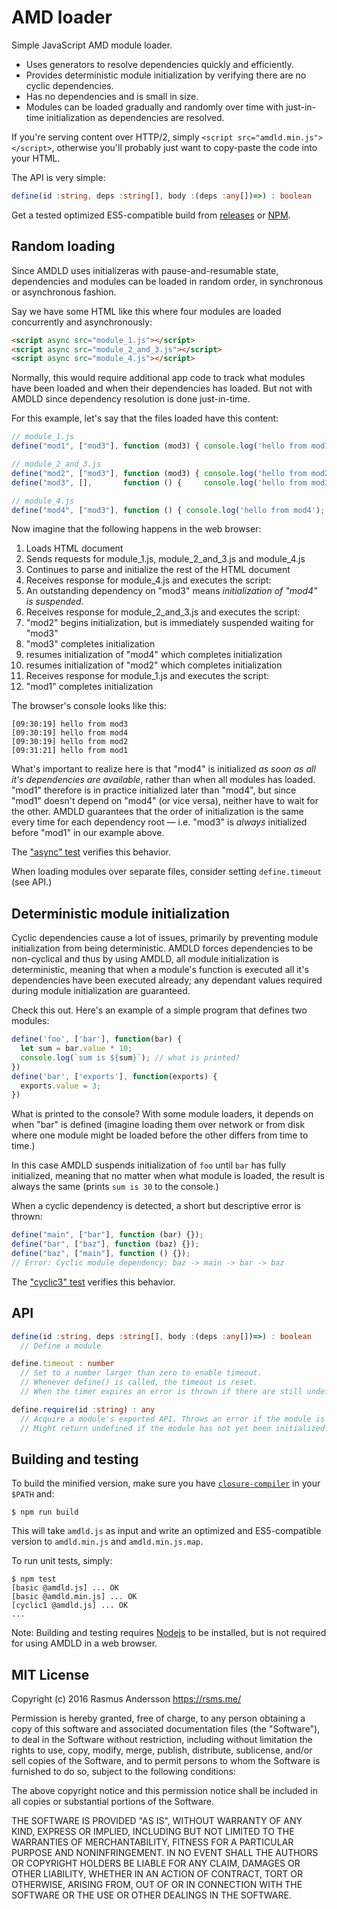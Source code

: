 # AMD loader

Simple JavaScript AMD module loader.

- Uses generators to resolve dependencies quickly and efficiently.
- Provides deterministic module initialization by verifying there are no cyclic dependencies.
- Has no dependencies and is small in size.
- Modules can be loaded gradually and randomly over time with just-in-time initialization as dependencies are resolved.

If you're serving content over HTTP/2, simply `<script src="amdld.min.js"></script>`,
otherwise you'll probably just want to copy-paste the code into your HTML.

The API is very simple:

```ts
define(id :string, deps :string[], body :(deps :any[])=>) : boolean
```

Get a tested optimized ES5-compatible build from [releases](https://github.com/rsms/js-amdld/releases) or [NPM](https://www.npmjs.com/package/amdld).


## Random loading

Since AMDLD uses initializeras with pause-and-resumable state, dependencies and modules can be loaded in random order, in synchronous or asynchronous fashion.

Say we have some HTML like this where four modules are loaded concurrently and asynchronously:

```html
<script async src="module_1.js"></script>
<script async src="module_2_and_3.js"></script>
<script async src="module_4.js"></script>
```

Normally, this would require additional app code to track what modules have been loaded and when their dependencies has loaded. But not with AMDLD since dependency resolution is done just-in-time.

For this example, let's say that the files loaded have this content:

```js
// module_1.js
define("mod1", ["mod3"], function (mod3) { console.log('hello from mod1'); });

// module_2_and_3.js
define("mod2", ["mod3"], function (mod3) { console.log('hello from mod2'); });
define("mod3", [],       function () {     console.log('hello from mod3'); });

// module_4.js
define("mod4", ["mod3"], function () { console.log('hello from mod4'); });
```

Now imagine that the following happens in the web browser:

1. Loads HTML document
2. Sends requests for module_1.js, module_2_and_3.js and module_4.js
3. Continues to parse and initialize the rest of the HTML document
4. Receives response for module_4.js and executes the script:
  1. An outstanding dependency on "mod3" means _initialization of "mod4" is suspended._
5. Receives response for module_2_and_3.js and executes the script:
  1. "mod2" begins initialization, but is immediately suspended waiting for "mod3"
  2. "mod3" completes initialization
  3. resumes initialization of "mod4" which completes initialization
  4. resumes initialization of "mod2" which completes initialization
6. Receives response for module_1.js and executes the script:
  1. "mod1" completes initialization

The browser's console looks like this:

```
[09:30:19] hello from mod3
[09:30:19] hello from mod4
[09:30:19] hello from mod2
[09:31:21] hello from mod1
```

What's important to realize here is that "mod4" is initialized _as soon as all it's dependencies are available_, rather than when all modules has loaded. "mod1" therefore is in practice initialized later than "mod4", but since "mod1" doesn't depend on "mod4" (or vice versa), neither have to wait for the other. AMDLD guarantees that the order of initialization is the same every time for each dependency root — i.e. "mod3" is _always_ initialized before "mod1" in our example above.

The ["async" test](test/async_test.js) verifies this behavior.

When loading modules over separate files, consider setting `define.timeout` (see API.)


## Deterministic module initialization

Cyclic dependencies cause a lot of issues, primarily by preventing module initialization from being deterministic. AMDLD forces dependencies to be non-cyclical and thus by using AMDLD, all module initialization is deterministic, meaning that when a module's function is executed all it's dependencies have been executed already; any dependant values required during module initialization are guaranteed.

Check this out. Here's an example of a simple program that defines two modules:

```js
define('foo', ['bar'], function(bar) {
  let sum = bar.value * 10;
  console.log(`sum is ${sum}`); // what is printed?
})
define('bar', ['exports'], function(exports) {
  exports.value = 3;
})
```

What is printed to the console? With some module loaders, it depends on when "bar" is defined (imagine loading them over network or from disk where one module might be loaded before the other differs from time to time.)

In this case AMDLD suspends initialization of `foo` until `bar` has fully initialized, meaning that no matter when what module is loaded, the result is always the same (prints `sum is 30` to the console.)

When a cyclic dependency is detected, a short but descriptive error is thrown:

```js
define("main", ["bar"], function (bar) {});
define("bar", ["baz"], function (baz) {});
define("baz", ["main"], function () {});
// Error: Cyclic module dependency: baz -> main -> bar -> baz
```

The ["cyclic3" test](test/cyclic3_test.js) verifies this behavior.


## API

```ts
define(id :string, deps :string[], body :(deps :any[])=>) : boolean
  // Define a module

define.timeout : number
  // Set to a number larger than zero to enable timeout.
  // Whenever define() is called, the timeout is reset.
  // When the timer expires an error is thrown if there are still undefined modules.

define.require(id :string) : any
  // Acquire a module's exported API. Throws an error if the module is not defined.
  // Might return undefined if the module has not yet been initialized.
```


## Building and testing

To build the minified version, make sure you have [`closure-compiler`](https://developers.google.com/closure/compiler/) in your `$PATH` and:

```
$ npm run build
```

This will take `amdld.js` as input and write an optimized and ES5-compatible version to `amdld.min.js` and `amdld.min.js.map`.

To run unit tests, simply:

```
$ npm test
[basic @amdld.js] ... OK
[basic @amdld.min.js] ... OK
[cyclic1 @amdld.js] ... OK
...
```

Note: Building and testing requires [Nodejs](https://nodejs.org/) to be installed, but is not required for using AMDLD in a web browser.


## MIT License

Copyright (c) 2016 Rasmus Andersson <https://rsms.me/>

Permission is hereby granted, free of charge, to any person obtaining a copy
of this software and associated documentation files (the "Software"), to deal
in the Software without restriction, including without limitation the rights
to use, copy, modify, merge, publish, distribute, sublicense, and/or sell
copies of the Software, and to permit persons to whom the Software is
furnished to do so, subject to the following conditions:

The above copyright notice and this permission notice shall be included in
all copies or substantial portions of the Software.

THE SOFTWARE IS PROVIDED "AS IS", WITHOUT WARRANTY OF ANY KIND, EXPRESS OR
IMPLIED, INCLUDING BUT NOT LIMITED TO THE WARRANTIES OF MERCHANTABILITY,
FITNESS FOR A PARTICULAR PURPOSE AND NONINFRINGEMENT. IN NO EVENT SHALL THE
AUTHORS OR COPYRIGHT HOLDERS BE LIABLE FOR ANY CLAIM, DAMAGES OR OTHER
LIABILITY, WHETHER IN AN ACTION OF CONTRACT, TORT OR OTHERWISE, ARISING FROM,
OUT OF OR IN CONNECTION WITH THE SOFTWARE OR THE USE OR OTHER DEALINGS IN
THE SOFTWARE.
